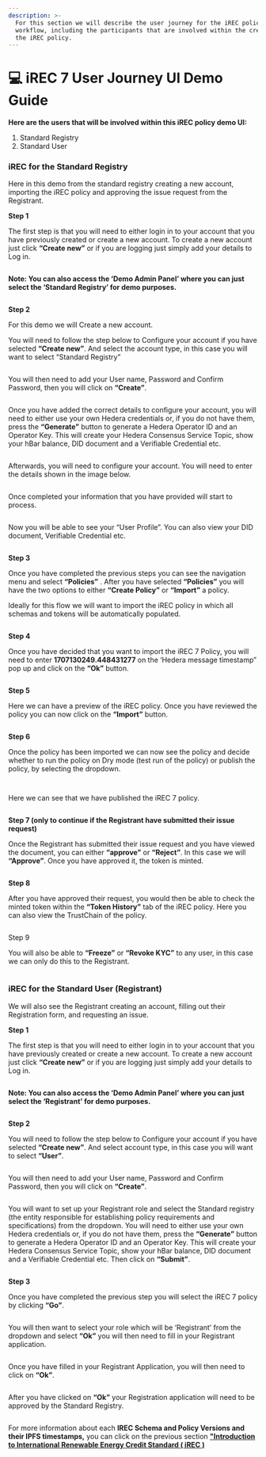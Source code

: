 ```yaml
---
description: >-
  For this section we will describe the user journey for the iREC policy
  workflow, including the participants that are involved within the creation of
  the iREC policy.
---
```


# 💻 iREC 7 User Journey UI Demo Guide

**Here are the users that will be involved within this iREC policy demo UI:**

1. Standard Registry
2. Standard User

### iREC for the Standard Registry

Here in this demo from the standard registry creating a new account, importing the iREC policy and approving the issue request from the Registrant.

**Step 1**

The first step is that you will need to either login in to your account that you have previously created or create a new account. To create a new account just click **“Create new”** or if you are logging just simply add your details to Log in.

<figure><img src="../../../.gitbook/assets/image (72).png" alt=""><figcaption></figcaption></figure>

**Note: You can also access the ‘Demo Admin Panel’ where you can just select the ‘Standard Registry’ for demo purposes.**

<figure><img src="../../../.gitbook/assets/image (167) (1).png" alt=""><figcaption></figcaption></figure>

**Step 2**

For this demo we will Create a new account.

You will need to follow the step below to Configure your account if you have selected **“Create new”**. And select the account type, in this case you will want to select “Standard Registry”

<figure><img src="../../../.gitbook/assets/image (139).png" alt=""><figcaption></figcaption></figure>

You will then need to add your User name, Password and Confirm Password, then you will click on **“Create”**.

<figure><img src="../../../.gitbook/assets/image (175).png" alt=""><figcaption></figcaption></figure>

Once you have added the correct details to configure your account, you will need to either use your own Hedera credentials or, if you do not have them, press the **“Generate”** button to generate a Hedera Operator ID and an Operator Key. This will create your Hedera Consensus Service Topic, show your hBar balance, DID document and a Verifiable Credential etc.

<figure><img src="../../../.gitbook/assets/image (138).png" alt=""><figcaption></figcaption></figure>

Afterwards, you will need to configure your account. You will need to enter the details shown in the image below.

<figure><img src="../../../.gitbook/assets/image (146).png" alt=""><figcaption></figcaption></figure>

Once completed your information that you have provided will start to process.

<figure><img src="../../../.gitbook/assets/image (176).png" alt=""><figcaption></figcaption></figure>

Now you will be able to see your “User Profile”. You can also view your DID document, Verifiable Credential etc.

<figure><img src="../../../.gitbook/assets/image (60).png" alt=""><figcaption></figcaption></figure>

**Step 3**

Once you have completed the previous steps you can see the navigation menu and select **“Policies”** . After you have selected **“Policies”** you will have the two options to either **“Create Policy”** or **“Import”** a policy.

Ideally for this flow we will want to import the iREC policy in which all schemas and tokens will be automatically populated.

<figure><img src="../../../.gitbook/assets/image (179) (1).png" alt=""><figcaption></figcaption></figure>

**Step 4**

Once you have decided that you want to import the iREC 7 Policy, you will need to enter **1707130249.448431277** on the ‘Hedera message timestamp” pop up and click on the **“Ok”** button.

<figure><img src="../../../.gitbook/assets/image (160).png" alt=""><figcaption></figcaption></figure>

**Step 5**

Here we can have a preview of the iREC policy. Once you have reviewed the policy you can now click on the **“Import”** button.

<figure><img src="../../../.gitbook/assets/image (149).png" alt=""><figcaption></figcaption></figure>

**Step 6**

Once the policy has been imported we can now see the policy and decide whether to run the policy on Dry mode (test run of the policy) or publish the policy, by selecting the dropdown.

<figure><img src="../../../.gitbook/assets/image (118).png" alt=""><figcaption></figcaption></figure>

<figure><img src="../../../.gitbook/assets/image (162).png" alt=""><figcaption></figcaption></figure>

Here we can see that we have published the iREC 7 policy.

<figure><img src="../../../.gitbook/assets/image (166).png" alt=""><figcaption></figcaption></figure>

**Step 7 (only to continue if the Registrant have submitted their issue request)**

Once the Registrant has submitted their issue request and you have viewed the document, you can either **“approve”** or **“Reject”**. In this case we will **“Approve”**. Once you have approved it, the token is minted.

<figure><img src="../../../.gitbook/assets/image (153).png" alt=""><figcaption></figcaption></figure>

**Step 8**

After you have approved their request, you would then be able to check the minted token within the **“Token History”** tab of the iREC policy. Here you can also view the TrustChain of the policy.

<figure><img src="../../../.gitbook/assets/image (54).png" alt=""><figcaption></figcaption></figure>

Step 9

You will also be able to **“Freeze”** or **“Revoke KYC”** to any user, in this case we can only do this to the Registrant.

<figure><img src="../../../.gitbook/assets/image (119).png" alt=""><figcaption></figcaption></figure>

### iREC for the Standard User (Registrant)

We will also see the Registrant creating an account, filling out their Registration form, and requesting an issue.

**Step 1**

The first step is that you will need to either login in to your account that you have previously created or create a new account. To create a new account just click **“Create new”** or if you are logging just simply add your details to Log in.

<figure><img src="../../../.gitbook/assets/image (172).png" alt=""><figcaption></figcaption></figure>

**Note: You can also access the ‘Demo Admin Panel’ where you can just select the ‘Registrant’ for demo purposes.**

<figure><img src="../../../.gitbook/assets/image (145) (1).png" alt=""><figcaption></figcaption></figure>

**Step 2**

You will need to follow the step below to Configure your account if you have selected **“Create new”**. And select account type, in this case you will want to select **“User”**.

<figure><img src="../../../.gitbook/assets/image (141).png" alt=""><figcaption></figcaption></figure>

You will then need to add your User name, Password and Confirm Password, then you will click on **“Create”**.

<figure><img src="../../../.gitbook/assets/image (217).png" alt=""><figcaption></figcaption></figure>

You will want to set up your Registrant role and select the Standard registry (the entity responsible for establishing policy requirements and specifications) from the dropdown. You will need to either use your own Hedera credentials or, if you do not have them, press the **“Generate”** button to generate a Hedera Operator ID and an Operator Key. This will create your Hedera Consensus Service Topic, show your hBar balance, DID document and a Verifiable Credential etc. Then click on **“Submit”**.

<figure><img src="../../../.gitbook/assets/image (218).png" alt=""><figcaption></figcaption></figure>

**Step 3**

Once you have completed the previous step you will select the iREC 7 policy by clicking **“Go”**.

<figure><img src="../../../.gitbook/assets/image (219).png" alt=""><figcaption></figcaption></figure>

You will then want to select your role which will be ‘Registrant’ from the dropdown and select **“Ok”** you will then need to fill in your Registrant application.

<figure><img src="../../../.gitbook/assets/image (221).png" alt=""><figcaption></figcaption></figure>

Once you have filled in your Registrant Application, you will then need to click on **“Ok”**.

<figure><img src="../../../.gitbook/assets/image (220) (1).png" alt=""><figcaption></figcaption></figure>

After you have clicked on **“Ok”** your Registration application will need to be approved by the Standard Registry.

<figure><img src="../../../.gitbook/assets/image (216).png" alt=""><figcaption></figcaption></figure>

For more information about each **IREC Schema and Policy Versions and their IPFS timestamps,** you can click on the previous section [**"Introduction to International Renewable Energy Credit Standard ( iREC )**](introduction-to-international-renewable-energy-credit-standard-irec.md)
